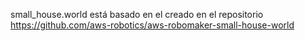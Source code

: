 small_house.world está basado en el creado en el repositorio https://github.com/aws-robotics/aws-robomaker-small-house-world
